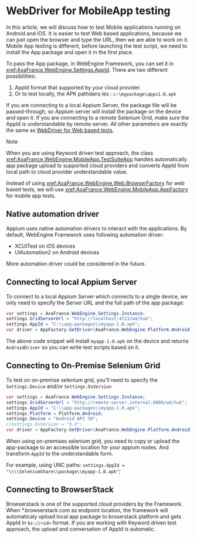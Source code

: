 # WebDriver for MobileApp testing
In this article, we will discuss how to test Mobile applications running on Android and iOS.
It is easier to test Web based applications, because we can just open the browser and type the URL, then we are able to work on it.
Mobile App testing is different, before launching the test script, we need to install the App package and open it in the first place.

To pass the App package, in WebEngine Framework, you can set it in <xref:AxaFrance.WebEngine.Settings.AppId>.
There are two different possibilities:
1. AppId format that supported by your cloud provider. 
2. Or to test locally, the APK pathdans les : `c:\mypackage\appv1.0.apk`

If you are connecting to a local Appium Server, the package file will be passed-through, so Appium server will install the package on the device and open it.
If you are connecting to a remote Selenium Grid, make sure the AppId is understandable by remote server.
All other parameters are exactly the same as [WebDriver for Web based tests](web-driver.md).

> [!NOTE]
> When you are using Keyword driven test approach,
> the class <xref:AxaFrance.WebEngine.MobileApp.TestSuiteApp> handles automatically app package upload to supported cloud providers and converts AppId from local path to cloud provider understandable value.

Instead of using <xref:AxaFrance.WebEngine.Web.BrowserFactory> for web based tests, we will use <xref:AxaFrance.WebEngine.MobileApp.AppFactory> for mobile app tests.

## Native automation driver
Appium uses native automation drivers to interact with the applications.
By default, WebEngine Framework uses following automation driver:
* XCUITest on iOS devices
* UIAutomation2 on Android devices

More automation driver could be considered in the future.

## Connecting to local Appium Server
To connect to a local Appium Server which connects to a single device,
we only need to specify the Server URL and the full path of the app package: 

```csharp
var settings = AxaFrance.WebEngine.Settings.Instance;
settings.GridServerUrl = "http://localhost:4723/wd/hub";
settings.AppId = "C:\\app-packages\\myapp-1.0.apk";
var driver = AppFactory.GetDriver(AxaFrance.WebEngine.Platform.Android);
```
The above code snippet will install `myapp-1.0.apk` on the device and returns `AndroidDriver` so you can write test scripts based on it.

## Connecting to On-Premise Selenium Grid
To test on on-premise selenium grid, you'll need to specify the `Settings.Device` and/or `Settings.OsVersion`

```csharp
var settings = AxaFrance.WebEngine.Settings.Instance;
settings.GridServerUrl = "http://remote-server.internal:8080/wd/hub";
settings.AppId = "C:\\app-packages\\myapp-1.0.apk";
settings.Platform = Platform.Android;
settings.Device = "Android API 30";
//settings.OsVersion = "9.0";
var driver = AppFactory.GetDriver(AxaFrance.WebEngine.Platform.Android);
```

When using on-premises selenium grid, you need to copy or upload the app-package to an accessible location for your appium nodes.
And transform `AppId` to the understandable form.

For example, using UNC paths: `settings.AppId = "\\\\SeleniumShare\\package\\myapp-1.0.apk"`;


## Connecting to BrowserStack
Browserstack is one of the supported cloud providers by the Framework.
When *.browserstack.com as endpoint location, the framework will automaticaly upload local app package to broserstack platform and gets AppId in `bs://<id>` format. 
If you are working with Keyword driven test approach, the upload and conversation of AppId is automatic.
